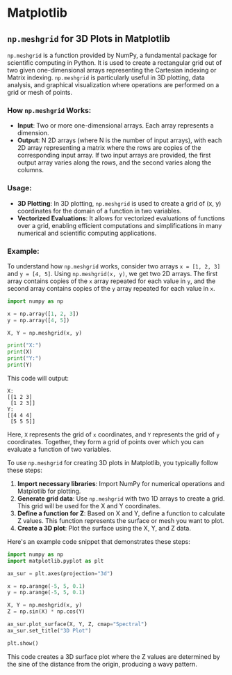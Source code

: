 # Matplotlib

## `np.meshgrid` for 3D Plots in Matplotlib

`np.meshgrid` is a function provided by NumPy, a fundamental package for scientific computing in Python. It is used to create a rectangular grid out of two given one-dimensional arrays representing the Cartesian indexing or Matrix indexing. `np.meshgrid` is particularly useful in 3D plotting, data analysis, and graphical visualization where operations are performed on a grid or mesh of points.

### How `np.meshgrid` Works:
- **Input**: Two or more one-dimensional arrays. Each array represents a dimension.
- **Output**: N 2D arrays (where N is the number of input arrays), with each 2D array representing a matrix where the rows are copies of the corresponding input array. If two input arrays are provided, the first output array varies along the rows, and the second varies along the columns.

### Usage:
- **3D Plotting**: In 3D plotting, `np.meshgrid` is used to create a grid of (x, y) coordinates for the domain of a function in two variables.
- **Vectorized Evaluations**: It allows for vectorized evaluations of functions over a grid, enabling efficient computations and simplifications in many numerical and scientific computing applications.

### Example:
To understand how `np.meshgrid` works, consider two arrays `x = [1, 2, 3]` and `y = [4, 5]`. Using `np.meshgrid(x, y)`, we get two 2D arrays. The first array contains copies of the `x` array repeated for each value in `y`, and the second array contains copies of the `y` array repeated for each value in `x`.

```python
import numpy as np

x = np.array([1, 2, 3])
y = np.array([4, 5])

X, Y = np.meshgrid(x, y)

print("X:")
print(X)
print("Y:")
print(Y)
```

This code will output:

```
X:
[[1 2 3]
 [1 2 3]]
Y:
[[4 4 4]
 [5 5 5]]
```

Here, `X` represents the grid of `x` coordinates, and `Y` represents the grid of `y` coordinates. Together, they form a grid of points over which you can evaluate a function of two variables.

To use `np.meshgrid` for creating 3D plots in Matplotlib, you typically follow these steps:

1. **Import necessary libraries**: Import NumPy for numerical operations and Matplotlib for plotting.
2. **Generate grid data**: Use `np.meshgrid` with two 1D arrays to create a grid. This grid will be used for the X and Y coordinates.
3. **Define a function for Z**: Based on X and Y, define a function to calculate Z values. This function represents the surface or mesh you want to plot.
4. **Create a 3D plot**: Plot the surface using the X, Y, and Z data.

Here's an example code snippet that demonstrates these steps:

```python
import numpy as np
import matplotlib.pyplot as plt

ax_sur = plt.axes(projection="3d")

x = np.arange(-5, 5, 0.1)
y = np.arange(-5, 5, 0.1)

X, Y = np.meshgrid(x, y)
Z = np.sin(X) * np.cos(Y)

ax_sur.plot_surface(X, Y, Z, cmap="Spectral")
ax_sur.set_title("3D Plot")

plt.show()
```

This code creates a 3D surface plot where the Z values are determined by the sine of the distance from the origin, producing a wavy pattern.